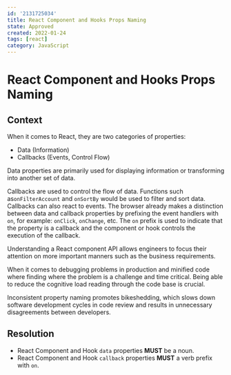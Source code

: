 ```yaml
---
id: '2131725034'
title: React Component and Hooks Props Naming
state: Approved
created: 2022-01-24
tags: [react]
category: JavaScript
---
```


# React Component and Hooks Props Naming

## Context

When it comes to React, they are two categories of properties:

- Data (Information)
- Callbacks (Events, Control Flow)

Data properties are primarily used for displaying information or transforming
into another set of data.

Callbacks are used to control the flow of data. Functions such
as`onFilterAccount` and `onSortBy` would be used to filter and sort data.
Callbacks can also react to events. The browser already makes a distinction
between data and callback properties by prefixing the event handlers with `on`,
for example: `onClick`, `onChange`, etc. The `on` prefix is used to indicate
that the property is a callback and the component or hook controls the execution
of the callback.

Understanding a React component API allows engineers to focus their attention on
more important manners such as the business requirements.

When it comes to debugging problems in production and minified code where
finding where the problem is a challenge and time critical. Being able to reduce
the cognitive load reading through the code base is crucial.

Inconsistent property naming promotes bikeshedding, which slows down software
development cycles in code review and results in unnecessary disagreements
between developers.

## Resolution

- React Component and Hook `data` properties **MUST** be a noun.
- React Component and Hook `callback` properties **MUST** a verb prefix
  with `on`.

